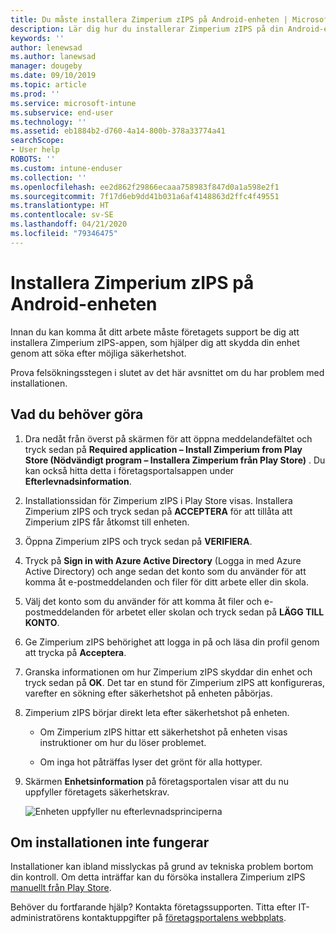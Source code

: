 ```yaml
---
title: Du måste installera Zimperium zIPS på Android-enheten | Microsoft Docs
description: Lär dig hur du installerar Zimperium zIPS på din Android-enhet.
keywords: ''
author: lenewsad
ms.author: lanewsad
manager: dougeby
ms.date: 09/10/2019
ms.topic: article
ms.prod: ''
ms.service: microsoft-intune
ms.subservice: end-user
ms.technology: ''
ms.assetid: eb1884b2-d760-4a14-800b-378a33774a41
searchScope:
- User help
ROBOTS: ''
ms.custom: intune-enduser
ms.collection: ''
ms.openlocfilehash: ee2d862f29866ecaaa758983f847d0a1a598e2f1
ms.sourcegitcommit: 7f17d6eb9dd41b031a6af4148863d2ffc4f49551
ms.translationtype: HT
ms.contentlocale: sv-SE
ms.lasthandoff: 04/21/2020
ms.locfileid: "79346475"
---
```

# <a name="install-zimperium-zips-on-your-android-device"></a>Installera Zimperium zIPS på Android-enheten

Innan du kan komma åt ditt arbete måste företagets support be dig att installera Zimperium zIPS-appen, som hjälper dig att skydda din enhet genom att söka efter möjliga säkerhetshot.

Prova felsökningsstegen i slutet av det här avsnittet om du har problem med installationen.

## <a name="what-you-need-to-do"></a>Vad du behöver göra

1. Dra nedåt från överst på skärmen för att öppna meddelandefältet och tryck sedan på **Required application – Install Zimperium from Play Store (Nödvändigt program – Installera Zimperium från Play Store)** . Du kan också hitta detta i företagsportalsappen under __Efterlevnadsinformation__.

2. Installationssidan för Zimperium zIPS i Play Store visas. Installera Zimperium zIPS och tryck sedan på **ACCEPTERA** för att tillåta att Zimperium zIPS får åtkomst till enheten.

3. Öppna Zimperium zIPS och tryck sedan på **VERIFIERA**.

4. Tryck på **Sign in with Azure Active Directory** (Logga in med Azure Active Directory) och ange sedan det konto som du använder för att komma åt e-postmeddelanden och filer för ditt arbete eller din skola.

5. Välj det konto som du använder för att komma åt filer och e-postmeddelanden för arbetet eller skolan och tryck sedan på **LÄGG TILL KONTO**.

6. Ge Zimperium zIPS behörighet att logga in på och läsa din profil genom att trycka på **Acceptera**.

7. Granska informationen om hur Zimperium zIPS skyddar din enhet och tryck sedan på **OK**. Det tar en stund för Zimperium zIPS att konfigureras, varefter en sökning efter säkerhetshot på enheten påbörjas.

8. Zimperium zIPS börjar direkt leta efter säkerhetshot på enheten.

   * Om Zimperium zIPS hittar ett säkerhetshot på enheten visas instruktioner om hur du löser problemet.

   * Om inga hot påträffas lyser det grönt för alla hottyper.

11. Skärmen **Enhetsinformation** på företagsportalen visar att du nu uppfyller företagets säkerhetskrav.

    ![Enheten uppfyller nu efterlevnadsprinciperna](./media/mtd-device-now-compliant-android.png)

## <a name="if-the-installation-doesnt-work"></a>Om installationen inte fungerar

Installationer kan ibland misslyckas på grund av tekniska problem bortom din kontroll. Om detta inträffar kan du försöka installera Zimperium zIPS [manuellt från Play Store](https://play.google.com/store/apps/details?id=com.zimperium.zips).

Behöver du fortfarande hjälp? Kontakta företagssupporten. Titta efter IT-administratörens kontaktuppgifter på [företagsportalens webbplats](https://go.microsoft.com/fwlink/?linkid=2010980).
